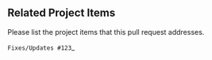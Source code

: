 ## Related Project Items

Please list the project items that this pull request addresses.

`Fixes/Updates #123`\_

